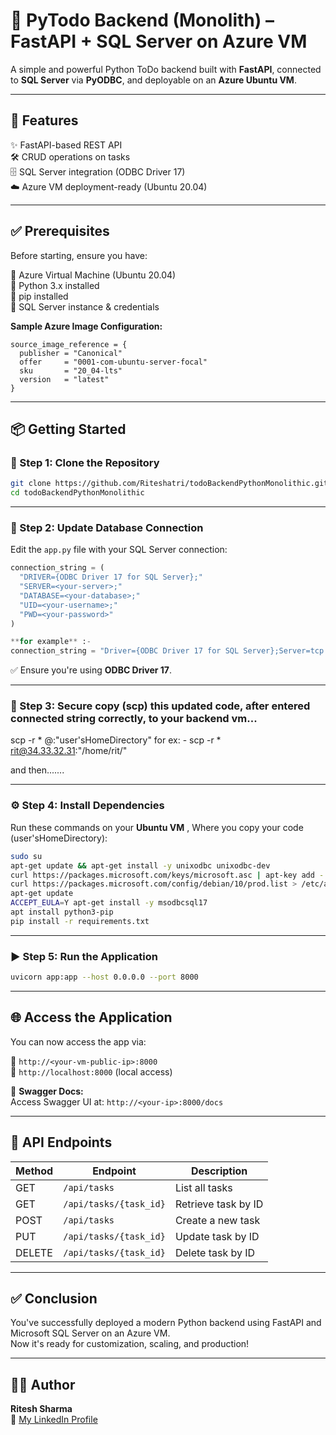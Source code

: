 # 🐍 PyTodo Backend (Monolith) – FastAPI + SQL Server on Azure VM

A simple and powerful Python ToDo backend built with **FastAPI**, connected to **SQL Server** via **PyODBC**, and deployable on an **Azure Ubuntu VM**.

---

## 🚀 Features

✨ FastAPI-based REST API  
🛠️ CRUD operations on tasks  
🗄️ SQL Server integration (ODBC Driver 17)  
☁️ Azure VM deployment-ready (Ubuntu 20.04)

---

## ✅ Prerequisites

Before starting, ensure you have:

🔹 Azure Virtual Machine (Ubuntu 20.04)  
🔹 Python 3.x installed  
🔹 pip installed  
🔹 SQL Server instance & credentials  

**Sample Azure Image Configuration:**

```hcl
source_image_reference = {
  publisher = "Canonical"
  offer     = "0001-com-ubuntu-server-focal"
  sku       = "20_04-lts"
  version   = "latest"
}
```

---

## 📦 Getting Started

### 🔧 Step 1: Clone the Repository

```bash
git clone https://github.com/Riteshatri/todoBackendPythonMonolithic.git
cd todoBackendPythonMonolithic
```

---

### 🔑 Step 2: Update Database Connection

Edit the `app.py` file with your SQL Server connection:

```python
connection_string = (
  "DRIVER={ODBC Driver 17 for SQL Server};"
  "SERVER=<your-server>;"
  "DATABASE=<your-database>;"
  "UID=<your-username>;"
  "PWD=<your-password>"
)
```
```python
**for example** :-
connection_string = "Driver={ODBC Driver 17 for SQL Server};Server=tcp:riteshserver.database.windows.net,1433;Database=riteshdatabase;Uid=ritserver;Pwd=admin@1234;Encrypt=yes;TrustServerCertificate=no;Connection Timeout=30;"
```
✅ Ensure you're using **ODBC Driver 17**.

---
### 🔑 Step 3: Secure copy (scp) this updated code, after entered connected string correctly, to your backend vm...

scp -r * <vmUserName>@<publicIPAddress>:"user'sHomeDirectory"
for ex: - scp -r * rit@34.33.32.31:"/home/rit/"

and then....... 

---

### ⚙️ Step 4: Install Dependencies

Run these commands on your **Ubuntu VM** , Where you copy your code (user'sHomeDirectory):

```bash
sudo su
apt-get update && apt-get install -y unixodbc unixodbc-dev
curl https://packages.microsoft.com/keys/microsoft.asc | apt-key add -
curl https://packages.microsoft.com/config/debian/10/prod.list > /etc/apt/sources.list.d/mssql-release.list
apt-get update
ACCEPT_EULA=Y apt-get install -y msodbcsql17
apt install python3-pip
pip install -r requirements.txt
```

---

### ▶️ Step 5: Run the Application

```bash
uvicorn app:app --host 0.0.0.0 --port 8000
```

---

## 🌐 Access the Application

You can now access the app via:

🔸 `http://<your-vm-public-ip>:8000`  
🔸 `http://localhost:8000` (local access)

📘 **Swagger Docs:**  
Access Swagger UI at: `http://<your-ip>:8000/docs`

---

## 🔗 API Endpoints

| Method | Endpoint               | Description               |
|--------|------------------------|---------------------------|
| GET    | `/api/tasks`           | List all tasks            |
| GET    | `/api/tasks/{task_id}` | Retrieve task by ID       |
| POST   | `/api/tasks`           | Create a new task         |
| PUT    | `/api/tasks/{task_id}` | Update task by ID         |
| DELETE | `/api/tasks/{task_id}` | Delete task by ID         |

---



## ✅ Conclusion

You've successfully deployed a modern Python backend using FastAPI and Microsoft SQL Server on an Azure VM.  
Now it's ready for customization, scaling, and production!

---

## 👨‍💻 Author

**Ritesh Sharma**  
🔗 [My LinkedIn Profile](https://www.linkedin.com/in/riteshatri)
